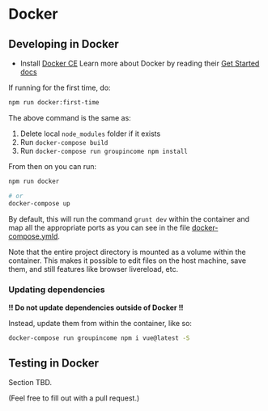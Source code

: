 # Docker

## Developing in Docker

- Install [Docker CE](https://store.docker.com/editions/community/docker-ce-desktop-mac)
Learn more about Docker by reading their [Get Started docs](https://docs.docker.com/get-started/)

If running for the first time, do:

```sh
npm run docker:first-time
```

The above command is the same as:
1. Delete local `node_modules` folder if it exists
2. Run `docker-compose build`
3. Run `docker-compose run groupincome npm install`


From then on you can run:

```sh
npm run docker

# or
docker-compose up
```

By default, this will run the command `grunt dev` within the container and map all the appropriate ports as you can see in the file [docker-compose.ymld](../docker-compose.yml).

Note that the entire project directory is mounted as a volume within the container. This makes it possible to edit files on the host machine, save them, and still features like browser livereload, etc.

### Updating dependencies

**!! Do not update dependencies outside of Docker !!**

Instead, update them from within the container, like so:

```sh
docker-compose run groupincome npm i vue@latest -S
```

## Testing in Docker

Section TBD.

(Feel free to fill out with a pull request.)
